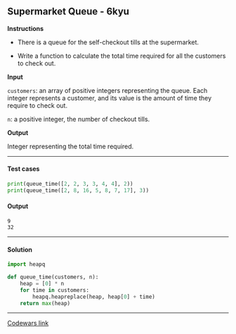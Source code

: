 ## Supermarket Queue - 6kyu

**Instructions**

- There is a queue for the self-checkout tills at the supermarket. 

- Write a function to calculate the total time required for all the customers to check out.

**Input**

`customers`: an array of positive integers representing the queue. Each integer represents a customer, and its value is the amount of time they require to check out.

`n`: a positive integer, the number of checkout tills.

**Output**

Integer representing the total time required.

---

#### Test cases

```python
print(queue_time([2, 2, 3, 3, 4, 4], 2))
print(queue_time([2, 8, 16, 5, 8, 7, 17], 3))
```

#### Output 

```
9
32
```

---

#### Solution

```python
import heapq

def queue_time(customers, n):
    heap = [0] * n
    for time in customers:
        heapq.heapreplace(heap, heap[0] + time)
    return max(heap)
```

---

[Codewars link](https://www.codewars.com/kata/57b06f90e298a7b53d000a86)
